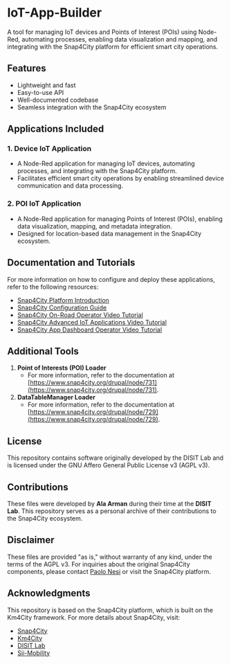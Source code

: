 # IoT-App-Builder

A tool for managing IoT devices and Points of Interest (POIs) using Node-Red, automating processes, enabling data visualization and mapping, and integrating with the Snap4City platform for efficient smart city operations.

## Features
- Lightweight and fast
- Easy-to-use API
- Well-documented codebase
- Seamless integration with the Snap4City ecosystem

## Applications Included
### 1. **Device IoT Application**
   - A Node-Red application for managing IoT devices, automating processes, and integrating with the Snap4City platform.
   - Facilitates efficient smart city operations by enabling streamlined device communication and data processing.

### 2. **POI IoT Application**
   - A Node-Red application for managing Points of Interest (POIs), enabling data visualization, mapping, and metadata integration.
   - Designed for location-based data management in the Snap4City ecosystem.

## Documentation and Tutorials
For more information on how to configure and deploy these applications, refer to the following resources:
- [Snap4City Platform Introduction](https://www.snap4city.org/drupal/node/116)
- [Snap4City Configuration Guide](https://www.snap4city.org/drupal/node/303)
- [Snap4City On-Road Operator Video Tutorial](https://www.snap4city.org/download/video/snap4city-onroadoperator-cityoperator.mp4)
- [Snap4City Advanced IoT Applications Video Tutorial](https://www.snap4city.org/download/video/07%20-%20advanced%20iot%20application.mp4)
- [Snap4City App Dashboard Operator Video Tutorial](https://www.snap4city.org/download/video/snap4city-apdash-operator.mp4)

## Additional Tools
1. **Point of Interests (POI) Loader**
   - For more information, refer to the documentation at [https://www.snap4city.org/drupal/node/731](https://www.snap4city.org/drupal/node/731).
2. **DataTableManager Loader**
   - For more information, refer to the documentation at [https://www.snap4city.org/drupal/node/729](https://www.snap4city.org/drupal/node/729).

## License
This repository contains software originally developed by the DISIT Lab and is licensed under the GNU Affero General Public License v3 (AGPL v3).

## Contributions
These files were developed by **Ala Arman** during their time at the **DISIT Lab**. This repository serves as a personal archive of their contributions to the Snap4City ecosystem.

## Disclaimer
These files are provided "as is," without warranty of any kind, under the terms of the AGPL v3. For inquiries about the original Snap4City components, please contact [Paolo Nesi](mailto:Paolo.nesi@unifi.it) or visit the Snap4City platform.

## Acknowledgments
This repository is based on the Snap4City platform, which is built on the Km4City framework. For more details about Snap4City, visit:
- [Snap4City](https://www.snap4city.org)
- [Km4City](https://www.km4city.org)
- [DISIT Lab](https://www.disit.org)
- [Sii-Mobility](https://www.sii-mobility.org)
